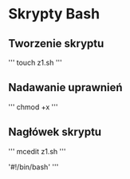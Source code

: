 # Skrypty Bash
## Tworzenie skryptu
'''
touch z1.sh
'''
## Nadawanie uprawnień
'''
chmod +x
'''
## Nagłówek skryptu
'''
mcedit z1.sh
'''

'#!/bin/bash'
'''
